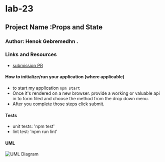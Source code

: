 # lab-23

## Project Name :Props and State 

### Author: Henok Gebremedhn .

### Links and Resources

- [submission PR](https://codesandbox.io/s/github/henok-401-javascript/lab-23/pull/3)


#### How to initialize/run your application (where applicable)

- to start my application `npm start` 
- Once it's rendered on a new browser. provide a working or valuable api in to form filed and choose the method from the drop down menu.
- After you complete those steps click submit.

#### Tests

- unit tests: 'npm test'
- lint test: 'npm run lint'

#### UML

![UML Diagram]()
